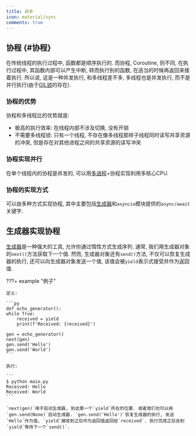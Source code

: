 ```yaml
---
title: 异步
icon: material/sync
comments: true
---
```


## 协程 {#协程}

在传统线程的执行过程中, 函数都是顺序执行的. 而协程, Coroutine, 则不同, 在执行过程中, 其函数内部可以产生中断, 转而执行别的函数, 在适当的时候再返回来接着执行. 所以说, 这是一种并发执行, 和多线程差不多, 多线程也是并发执行, 而不是并行执行(由于[GIL锁](/基础/线程/#CPython中线程无法并行)的存在).

### 协程的优势

协程和多线程比的优势就是: 

- 极高的执行效率: 在线程内部不涉及切换, 没有开销
- 不需要多线程锁: 只有一个线程, 不存在像多线程那样子线程同时读写共享资源的冲突, 但是存在对其他进程之间的共享资源的读写冲突

### 协程实现并行

在单个线程内的协程是并发的, 可以用[多进程](/基础/线程/#多线程)+协程实现利用多核心CPU. 

### 协程的实现方式

可以由多种方式实现协程, 其中主要包括[生成器](/基础/容器/#生成器)和`asyncio`模块提供的`async/await`关键字.

## 生成器实现协程

[生成器](/基础/容器/#生成器)是一种强大的工具, 允许你通过惰性方式生成序列. 通常, 我们用生成器对象的`next()`方法获取下一个值. 然而, 生成器对象还有`send()`方法, 不仅可以恢复生成器的执行, 还可以向生成器对象发送一个值, 该值会被`yield`表示式接受并作为返回值.

???+ example "例子"

    定义: 

    ```py
    def echo_generator():
    while True:
        received = yield
        print(f'Received: {received}')

    gen = echo_generator()
    next(gen)
    gen.send('Hello')
    gen.send('World')
    ```

    执行: 

    ```
    $ python main.py
    Received: Hello
    Received: World
    ```

    `next(gen)`用于启动生成器, 到达第一个`yield`所在的位置. 或者我们也可以用`gen.send(None)`启动生成器. `gen.send('Hello')`恢复生成器的执行, 发送`Hello`作为值, `yield`接收到之后作为返回值返回给`received`. 执行完成之后会到`yield`等待下一个`send()`.